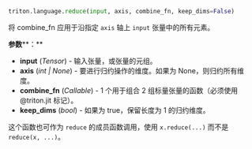 ```python
triton.language.reduce(input, axis, combine_fn, keep_dims=False)
```


将 combine_fn 应用于沿指定 `axis` 轴上 `input` 张量中的所有元素。 


**参数****：**

* **input** (*Tensor*) - 输入张量，或张量的元组。
* **axis** (*int | None*) - 要进行归约操作的维度。如果为 None，则归约所有维度。
* **combine_fn** (*Callable*) - 1 个用于组合 2 组标量张量的函数（必须使用 @triton.jit 标记）。
* **keep_dims** (*bool*) - 如果为 true，保留长度为 1 的归约维度。

这个函数也可作为 `reduce` 的成员函数调用，使用 `x.reduce(...)` 而不是 `reduce(x, ...)`。


